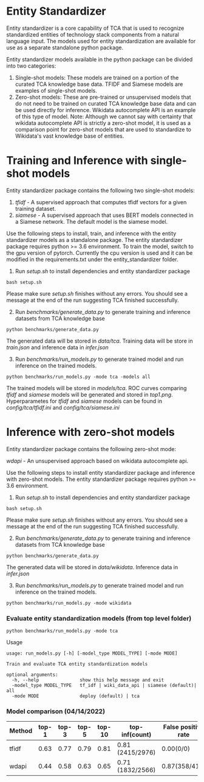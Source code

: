 # Entity Standardizer
Entity standardizer is a core capability of TCA that is used to recognize standardized entities of technology
stack components from a natural language input. The models used for entity standardization are available for use
as a separate standalone python package.

Entity standardizer models available in the python package can be divided into two categories:

1. Single-shot models: These models are trained on a portion of the curated TCA knowledge base data. TFIDF and
Siamese models are examples of single-shot models.
2. Zero-shot models: These are pre-trained or unsupervised models that do not need to be trained on curated TCA
knowledge base data and can be used directly for inference. Wikidata autocomplete API is an example of this type
of model. Note: Although we cannot say with certainty that wikidata autocomplete API is strictly a zero-shot model,
it is used as a comparison point for zero-shot models that are used to standardize to Wikidata's vast knowledge base
of entities.

# Training and Inference with single-shot models
Entity standardizer package contains the following two single-shot models:

1. *tfidf* - A supervised approach that computes tfidf vectors for a given training dataset.
2. *siamese* - A supervised approach that uses BERT models connected in a Siamese network. The default model is the siamese model.

Use the following steps to install, train, and inference with the entity standardizer models as a standalone package.
The entity standardizer package requires python >= 3.6 environment. To train the model, switch to the gpu version of pytorch. Currently the cpu version is used and it can be modified in the requirements.txt under the entity_standardizer folder. 

1. Run *setup.sh* to install dependencies and entity standardizer package
```
bash setup.sh
```
Please make sure *setup.sh* finishes without any errors. You should
see a message at the end of the run suggesting TCA finished successfully.

2. Run *benchmarks/generate_data.py* to generate training and inference datasets from TCA knowledge base
```
python benchmarks/generate_data.py
```
The generated data will be stored in *data/tca*. Training data will be store in *train.json* and inference data in
*infer.json*

3. Run *benchmarks/run_models.py* to generate trained model and run inference on the trained models.
```
python benchmarks/run_models.py -mode tca -models all
```
The trained models will be stored in *models/tca*. ROC curves comparing *tfidf* and *siamese* models
will be generated and stored in *top1.png*. Hyperparametes for *tfidf* and *siamese* models can be found
in *config/tca/tfidf.ini* and *config/tca/siamese.ini*

# Inference with zero-shot models
Entity standardizer package contains the following zero-shot mode:

*wdapi* - An unsupervised approach based on wikidata autocomplete api.

Use the following steps to install entity standardizer package and inference
with zero-shot models. The entity standardizer package requires python >= 3.6 environment.

1. Run *setup.sh* to install dependencies and entity standardizer package
```
bash setup.sh
```
Please make sure *setup.sh* finishes without any errors. You should
see a message at the end of the run suggesting TCA finished successfully.

2. Run *benchmarks/generate_data.py* to generate training and inference datasets from TCA knowledge base
```
python benchmarks/generate_data.py
```
The generated data will be stored in *data/wikidata*. Inference data in *infer.json*

3. Run *benchmarks/run_models.py* to generate trained model and run inference on the trained models.
```
python benchmarks/run_models.py -mode wikidata
```

### Evaluate entity standardization models (from top level folder)

```
python benchmarks/run_models.py -mode tca
```
Usage

```
usage: run_models.py [-h] [-model_type MODEL_TYPE] [-mode MODE]

Train and evaluate TCA entity standardization models

optional arguments:
  -h, --help               show this help message and exit
  -model_type MODEL_TYPE   tf_idf | wiki_data_api | siamese (default)| all
  -mode MODE               deploy (default) | tca

```

### Model comparison (04/14/2022)
<p><table> <thead>
<tr><th>Method</th><th>top-1</th><th>top-3</th><th>top-5</th><th>top-10</th><th>top-inf(count)</th><th>False positive rate</th><th>Runtime (on cpu)</th></tr>
</thead>
<tbody>
<tr><td>tfidf</td><td>0.63</td><td>0.77</td><td>0.79</td><td>0.81</td><td>0.81 (2415/2976)</td><td>0.00(0/0)</td><td>70.63s</td></tr>
<tr><td>wdapi</td><td>0.44</td><td>0.58</td><td>0.63</td><td>0.65</td><td>0.71 (1832/2566)</td><td>0.87(358/410)</td><td>2349.05s</td></tr>
</tbody>
</table></p>
